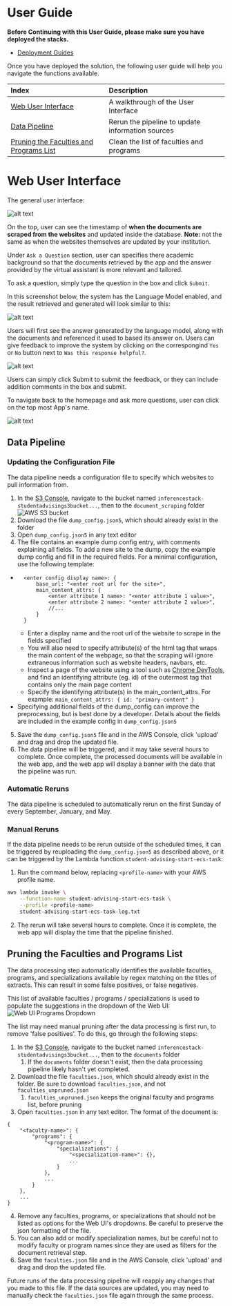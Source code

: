 # User Guide

**Before Continuing with this User Guide, please make sure you have deployed the stacks.**

- [Deployment Guides](./DeploymentGuide.md)

Once you have deployed the solution, the following user guide will help you navigate the functions available.

| Index                                                                               | Description                                           |
| :---------------------------------------------------------------------------------  | :---------------------------------------------------- |
| [Web User Interface](#web-user-interface)    | A walkthrough of the User Interface  |
| [Data Pipeline](#data-pipeline)                                                     | Rerun the pipeline to update information sources      |
| [Pruning the Faculties and Programs List](#pruning-the-faculties-and-programs-list) | Clean the list of faculties and programs              |

# Web User Interface

The general user interface:

![alt text](images/user-interface/ui1.png)

On the top, user can see the timestamp of **when the documents are scraped from the websites** and updated inside the database.
**Note:** not the same as when the websites themselves are updated by your institution.

Under `Ask a Question` section, user can specifies there academic background so that the documents retrieved by the app and the answer
provided by the virtual assistant is more relevant and tailored.

To ask a question, simply type the question in the box and click `Submit`.

In this screenshot below, the system has the Language Model enabled, and the result retrieved and generated will look similar to this:

![alt text](images/user-interface/ui2.png)

Users will first see the answer generated by the language model, along with the documents and referenced it used to based its answer on.
Users can give feedback to improve the system by clicking on the correspongind `Yes` or `No` button next to `Was this response helpful?`.

![alt text](images/user-interface/ui3.png)

Users can simply click Submit to submit the feedback, or they can include addition comments in the box and submit.

To navigate back to the homepage and ask more questions, user can click on the top most App's name.

![alt text](images/user-interface/ui4.png)

## Data Pipeline

### Updating the Configuration File
The data pipeline needs a configuration file to specify which websites to pull information from.
1. In the [S3 Console](https://s3.console.aws.amazon.com/s3), navigate to the bucket named `inferencestack-studentadvisings3bucket...`, then to the `document_scraping` folder
![AWS S3 bucket](./images/s3_bucket_config.png)
2. Download the file `dump_config.json5`, which should already exist in the folder
3. Open `dump_config.json5` in any text editor
4. The file contains an example dump config entry, with comments explaining all fields. To add a new site to the dump, copy the example dump config and fill in the required fields. For a minimal configuration, use the following template:
- ```
    <enter config display name>: {
        base_url: "<enter root url for the site>",
        main_content_attrs: {
            <enter attribute 1 name>: "<enter attribute 1 value>",
            <enter attribute 2 name>: "<enter attribute 2 value>",
            //...
        }
    }
    ```
    - Enter a display name and the root url of the website to scrape in the fields specified
    - You will also need to specify attribute(s) of the html tag that wraps the main content of the webpage, so that the scraping will ignore extraneous information such as website headers, navbars, etc.
    - Inspect a page of the website using a tool such as [Chrome DevTools](https://developer.chrome.com/docs/devtools/open/), and find an identifying attribute (eg. id) of the outermost tag that contains only the main page content
    - Specify the identifying attribute(s) in the main_content_attrs. For example: `main_content_attrs: { id: "primary-content" }`
- Specifying additional fields of the dump_config can improve the preprocessing, but is best done by a developer. Details about the fields are included in the example config in `dump_config.json5`
5. Save the `dump_config.json5` file and in the AWS Console, click 'upload' and drag and drop the updated file.
6. The data pipeline will be triggered, and it may take several hours to complete. Once complete, the processed documents will be available in the web app, and the web app will display a banner with the date that the pipeline was run.

### Automatic Reruns
The data pipeline is scheduled to automatically rerun on the first Sunday of every September, January, and May. 

### Manual Reruns
If the data pipeline needs to be rerun outside of the scheduled times, it can be triggered by reuploading the `dump_config.json5` as described above, or it can be triggered by the Lambda function `student-advising-start-ecs-task`:
1. Run the command below, replacing `<profile-name>` with your AWS profile name.
```bash
aws lambda invoke \
    --function-name student-advising-start-ecs-task \
    --profile <profile-name> 
    student-advising-start-ecs-task-log.txt
```
2. The rerun will take several hours to complete. Once it is complete, the web app will display the time that the pipeline finished.

## Pruning the Faculties and Programs List

The data processing step automatically identifies the available faculties, programs, and specializations available by regex matching
on the titles of extracts. This can result in some false positives, or false negatives.

This list of available faculties / programs / specializations is used to populate the suggestions in the dropdown of the Web UI:
![Web UI Programs Dropdown](./images/ui_program_dropdown.PNG)

The list may need manual pruning after the data processing is first run, to remove 'false positives'. To do this, go through the following steps:
1. In the [S3 Console](https://s3.console.aws.amazon.com/s3), navigate to the bucket named `inferencestack-studentadvisings3bucket...`, then to the `documents` folder
    1. If the `documents` folder doesn't exist, then the data processing pipeline likely hasn't yet completed.
2. Download the file `faculties.json`, which should already exist in the folder. Be sure to download `faculties.json`, and not `faculties_unpruned.json`
    1. `faculties_unpruned.json` keeps the original faculty and programs list, before pruning
3. Open `faculties.json` in any text editor. The format of the document is:
```
{
    "<faculty-name>": {
        "programs": {
            "<program-name>": {
                "specializations": {
                    "<specialization-name>": {},
                    ...
                }
            },
            ...
        }
    },
    ...
}
```
4. Remove any faculties, programs, or specializations that should not be listed as options for the Web UI's dropdowns. Be careful to preserve the json formatting of the file.
5. You can also add or modify specialization names, but be careful not to modify faculty or program names since they are used as filters for the document retrieval step.
6. Save the `faculties.json` file and in the AWS Console, click 'upload' and drag and drop the updated file.

Future runs of the data processing pipeline will reapply any changes that you made to this file. If the data sources are updated, you may need to manually check the `faculties.json` file again through the same process.